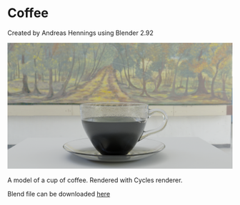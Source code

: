 # Coffee

Created by Andreas Hennings using Blender 2.92

![image](/coffee.png)

A model of a cup of coffee. Rendered with Cycles renderer.

Blend file can be downloaded [here](https://github.com/AndreasHennings/Coffee/blob/main/Coffee.blend)
